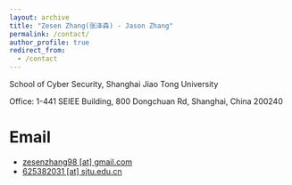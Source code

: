 ```yaml
---
layout: archive
title: "Zesen Zhang(张泽森) - Jason Zhang"
permalink: /contact/
author_profile: true
redirect_from:
  - /contact
---
```


School of Cyber Security, Shanghai Jiao Tong University

Office: 1-441 SEIEE Building, 800 Dongchuan Rd, Shanghai, China 200240

Email
======
* [zesenzhang98 [at] gmail.com](zesenzhang98@gmail.com)
* [625382031 [at] sjtu.edu.cn](625382031@sjtu.edu.cn)
